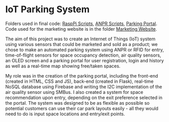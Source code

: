 # IoT Parking System

Folders used in final code: [RaspPi Scripts](RaspPi%20Scripts), [ANPR Scripts](ANPR%20Scripts), [Parking Portal](Parking%20Portal).
Code used for the marketing website is in the folder [Marketing Website](Marketing%20Website).

The aim of this project was to create an Internet of Things (IoT) system using various sensors that could be marketed and sold as a product; we chose to make an automated parking system using ANPR or RFID for entry, time-of-flight sensors for space occupancy detection, air quality sensors, an OLED screen and a parking portal for user registration, login and history as well as a real-time map showing free/taken spaces.

My role was in the creation of the parking portal, including the front-end (created in HTML, CSS and JS), back-end (created in Flask), real-time NoSQL database using Firebase and writing the I2C implementation of the air quality sensor using SMBus. I also created a system for space recommendation upon entry, depending on the exit preference selected in the portal. The system was designed to be as flexible as possible so potential customers can use their car park layouts easily - all they would need to do is input space locations and entry/exit points.
